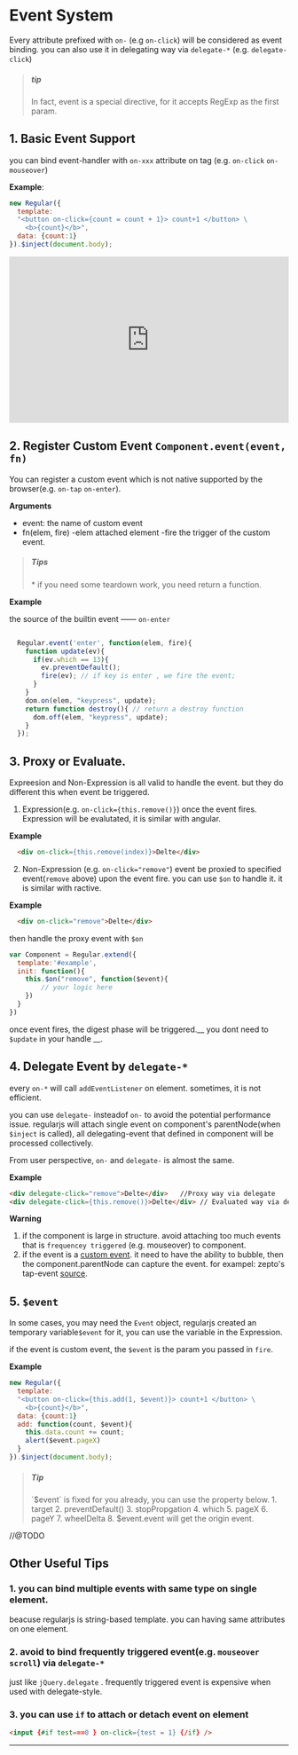 # Event System

Every attribute prefixed with `on-` (e.g `on-click`) will be considered as event binding. you can also use it in delegating way via `delegate-*` (e.g. `delegate-click`)

> <h5>tip</h5>
> In fact, event is a special directive, for it accepts RegExp as the first param.



## 1. Basic Event Support

you can bind event-handler with `on-xxx` attribute on tag (e.g.  `on-click` `on-mouseover`)

  __Example__:

  ```javascript
  new Regular({
    template:
    "<button on-click={count = count + 1}> count+1 </button> \
      <b>{count}</b>",
    data: {count:1}
  }).$inject(document.body);
  ```

<iframe width="100%" height="300" src="http://jsfiddle.net/leeluolee/y8PHE/1/embedded/result,js,html,resources" allowfullscreen="allowfullscreen" frameborder="0"></iframe>




<a name="custom-event"></a>
## 2. Register Custom Event `Component.event(event, fn)`

You can register a custom event which is not native supported by the browser(e.g. `on-tap` `on-enter`).

__Arguments__
  * event: the name of custom event
  * fn(elem, fire)
    -elem   attached element
    -fire   the trigger of the custom event.

> <h5>Tips</h5>
> * if you need some teardown work, you need return a function.


__Example__


the source of the builtin event —— `on-enter`

```javascript

  Regular.event('enter', function(elem, fire){
    function update(ev){
      if(ev.which == 13){
        ev.preventDefault();
        fire(ev); // if key is enter , we fire the event;
      }
    }
    dom.on(elem, "keypress", update);
    return function destroy(){ // return a destroy function
      dom.off(elem, "keypress", update);
    }
  });
```


## 3. Proxy or Evaluate.

Expreesion and Non-Expression is all valid to handle the event. but they do different this when event  be triggered.

1. Expression(e.g. `on-click={this.remove()}`)
  once the event fires. Expression will be evalutated, it is similar with angular.

  __Example__


  ```html
    <div on-click={this.remove(index)}>Delte</div>
  ```


2. Non-Expression (e.g. `on-click="remove"`)
   event be proxied to specified event(`remove` above) upon the event fire. you can use `$on` to handle it. it is similar with ractive.

  __Example__

  ```html
    <div on-click="remove">Delte</div>
  ```

  then handle the proxy event with `$on`


  ```javascript
  var Component = Regular.extend({
    template:'#example',
    init: function(){
      this.$on("remove", function($event){
          // your logic here
      })
    }
  })

  ```


once event fires, the digest phase will be triggered.__ you dont need to `$update` in your handle __.


## 4. Delegate Event by `delegate-*`

every `on-*` will call `addEventListener` on element.  sometimes, it is not efficient.

you can use `delegate-` insteadof `on-` to avoid the potential performance issue. regularjs will attach single event on component's parentNode(when `$inject` is called), all delegating-event that defined in component will be processed collectively.

From user perspective, `on-` and `delegate-` is almost the same.

__Example__

```html
<div delegate-click="remove">Delte</div>   //Proxy way via delegate
<div delegate-click={this.remove()}>Delte</div> // Evaluated way via delagate
```

__Warning__

1. if the component is large in structure. avoid attaching too much events that is `frequencey triggered` (e.g. mouseover) to component.
2. if the event is a [custom event](#custom-event). it need to have the ability to bubble, then the component.parentNode can capture the event. for exampel:  zepto's tap-event [source](https://github.com/madrobby/zepto/blob/master/src/event.js#L274).

<a name="$event"></a>
## 5. `$event`

In some cases, you may need the `Event` object, regularjs created an temporary variable`$event` for it, you can use the variable in the Expression.

if the event is custom event, the `$event` is the param you passed in `fire`.

__Example__

```javascript
new Regular({
  template:
  "<button on-click={this.add(1, $event)}> count+1 </button> \
    <b>{count}</b>",
  data: {count:1}
  add: function(count, $event){
    this.data.count += count;
    alert($event.pageX)
  }
}).$inject(document.body);
```


> <h5>Tip</h5>
> `$event` is fixed for you already, you can use the property below.
> 1. target
> 2. preventDefault()
> 3. stopPropgation
> 4. which
> 5. pageX
> 6. pageY
> 7. wheelDelta
> 8. $event.event will get the origin event.


//@TODO



## Other Useful  Tips

### 1. you can  bind multiple events with same type on single element.

  beacuse regularjs is string-based template. you can having same attributes on one element.

### 2. avoid to bind frequently triggered event(e.g. `mouseover` `scroll`)  via `delegate-*`

  just like `jQuery.delegate` . frequently triggered event is expensive when used with delegate-style.

### 3. you can use `if` to attach or detach event on element

  ```html
  <input {#if test===0 } on-click={test = 1} {/if} />
  ```


-----------



